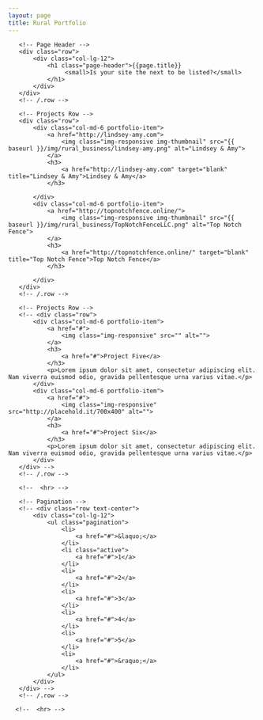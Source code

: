 ```yaml
---
layout: page
title: Rural Portfolio
---
```

<!-- Page Content -->
   <div class="container">

       <!-- Page Header -->
       <div class="row">
           <div class="col-lg-12">
               <h1 class="page-header">{{page.title}}
                    <small>Is your site the next to be listed?</small>
               </h1>
           </div>
       </div>
       <!-- /.row -->

       <!-- Projects Row -->
       <div class="row">
           <div class="col-md-6 portfolio-item">
               <a href="http://lindsey-amy.com">
                   <img class="img-responsive img-thumbnail" src="{{ baseurl }}/img/rural_business/lindsey-amy.png" alt="Lindsey & Amy">
               </a>
               <h3>
                   <a href="http://lindsey-amy.com" target="blank" title="Lindsey & Amy">Lindsey & Amy</a>
               </h3>

           </div>
           <div class="col-md-6 portfolio-item">
               <a href="http://topnotchfence.online/">
                   <img class="img-responsive img-thumbnail" src="{{ baseurl }}/img/rural_business/TopNotchFenceLLC.png" alt="Top Notch Fence">
               </a>
               <h3>
                   <a href="http://topnotchfence.online/" target="blank" title="Top Notch Fence">Top Notch Fence</a>
               </h3>

           </div>
       </div>
       <!-- /.row -->

       <!-- Projects Row -->
       <!-- <div class="row">
           <div class="col-md-6 portfolio-item">
               <a href="#">
                   <img class="img-responsive" src="" alt="">
               </a>
               <h3>
                   <a href="#">Project Five</a>
               </h3>
               <p>Lorem ipsum dolor sit amet, consectetur adipiscing elit. Nam viverra euismod odio, gravida pellentesque urna varius vitae.</p>
           </div>
           <div class="col-md-6 portfolio-item">
               <a href="#">
                   <img class="img-responsive" src="http://placehold.it/700x400" alt="">
               </a>
               <h3>
                   <a href="#">Project Six</a>
               </h3>
               <p>Lorem ipsum dolor sit amet, consectetur adipiscing elit. Nam viverra euismod odio, gravida pellentesque urna varius vitae.</p>
           </div>
       </div> -->
       <!-- /.row -->

       <!--  <hr> -->

       <!-- Pagination -->
       <!-- <div class="row text-center">
           <div class="col-lg-12">
               <ul class="pagination">
                   <li>
                       <a href="#">&laquo;</a>
                   </li>
                   <li class="active">
                       <a href="#">1</a>
                   </li>
                   <li>
                       <a href="#">2</a>
                   </li>
                   <li>
                       <a href="#">3</a>
                   </li>
                   <li>
                       <a href="#">4</a>
                   </li>
                   <li>
                       <a href="#">5</a>
                   </li>
                   <li>
                       <a href="#">&raquo;</a>
                   </li>
               </ul>
           </div>
       </div> -->
       <!-- /.row -->

      <!--  <hr> -->

   </div>
   <!-- /.container -->
